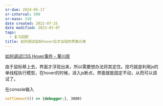 ```yaml
---
sr-due: 2024-05-17
sr-interval: 509
sr-ease: 310
date created: 2022-07-25
date modified: 2023-03-07
tags:
  - 复习回顾
title: 如何调试鼠标hover后才出现的界面元素
---
```


[如何调试CSS Hover事件 - 董川民](https://www.dongchuanmin.com/xhtml/1642.html)

由于鼠标移上去，界面才浮现出来，所以需要想办法将其定住。技巧就是利用js的单线程执行模型，在hover的时候，进入js断点，界面就能固定不动，从而可以调试了。

在console输入

```JavaScript
setTimeout(() => {debugger;}, 3000)
```
